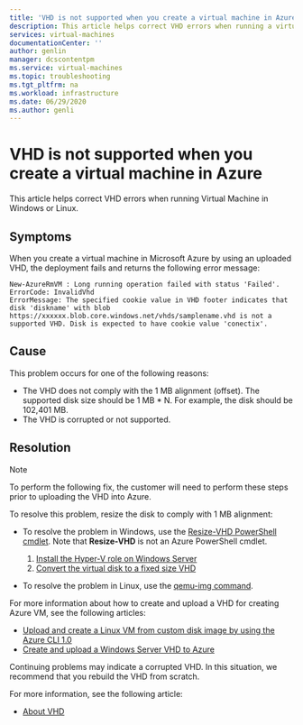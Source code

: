 ```yaml
---
title: 'VHD is not supported when you create a virtual machine in Azure | Microsoft Docs'
description: This article helps correct VHD errors when running a virtual machine in Microsoft Azure.
services: virtual-machines
documentationCenter: ''
author: genlin
manager: dcscontentpm
ms.service: virtual-machines
ms.topic: troubleshooting
ms.tgt_pltfrm: na
ms.workload: infrastructure
ms.date: 06/29/2020
ms.author: genli
---
```


# VHD is not supported when you create a virtual machine in Azure

This article helps correct VHD errors when running Virtual Machine in Windows or Linux.

## Symptoms

When you create a virtual machine in Microsoft Azure by using an uploaded VHD, the deployment fails and returns the following error message: 

```
New-AzureRmVM : Long running operation failed with status 'Failed'.
ErrorCode: InvalidVhd
ErrorMessage: The specified cookie value in VHD footer indicates that disk 'diskname' with blob https://xxxxxx.blob.core.windows.net/vhds/samplename.vhd is not a supported VHD. Disk is expected to have cookie value 'conectix'.
```

## Cause

This problem occurs for one of the following reasons:

- The VHD does not comply with the 1 MB alignment (offset). The supported disk size should be 1 MB * N. For example, the disk should be 102,401 MB.
- The VHD is corrupted or not supported. 

## Resolution

> [!NOTE]
> To perform the following fix, the customer will need to perform these steps prior to uploading the VHD into Azure.

To resolve this problem, resize the disk to comply with 1 MB alignment:

- To resolve the problem in Windows, use the [Resize-VHD PowerShell cmdlet](/powershell/module/hyper-v/resize-vhd). Note that **Resize-VHD** is not an Azure PowerShell cmdlet.

  1. [Install the Hyper-V role on Windows Server](/windows-server/virtualization/hyper-v/get-started/install-the-hyper-v-role-on-windows-server)
  1. [Convert the virtual disk to a fixed size VHD](/azure/virtual-machines/windows/prepare-for-upload-vhd-image#convert-the-virtual-disk-to-a-fixed-size-vhd)

- To resolve the problem in Linux, use the [qemu-img command](/azure/virtual-machines/linux/create-upload-generic).

For more information about how to create and upload a VHD for creating Azure VM, see the following articles:

- [Upload and create a Linux VM from custom disk image by using the Azure CLI 1.0](/azure/virtual-machines/linux/upload-vhd)
- [Create and upload a Windows Server VHD to Azure](/azure/virtual-machines/windows/upload-generalized-managed)

Continuing problems may indicate a corrupted VHD. In this situation, we recommend that you rebuild the VHD from scratch.

For more information, see the following article:

- [About VHD](/azure/virtual-machines/managed-disks-overview)
